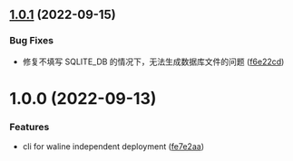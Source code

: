 ## [1.0.1](https://github.com/slgluo/waline-cli/compare/v1.0.0...v1.0.1) (2022-09-15)

### Bug Fixes

- 修复不填写 SQLITE_DB 的情况下，无法生成数据库文件的问题 ([f6e22cd](https://github.com/slgluo/waline-cli/commit/f6e22cd38a65b95f6ae61819a8ad21d6a87e3e3c))

# 1.0.0 (2022-09-13)

### Features

- cli for waline independent deployment ([fe7e2aa](https://github.com/slgluo/waline-cli/commit/fe7e2aa22acc735f929859c5c4ab9eaf7080012c))
